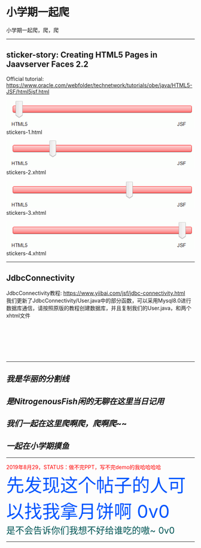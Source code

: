 # 小学期一起爬
 小学期一起爬，爬，爬

----

## sticker-story: Creating HTML5 Pages in Jaavserver Faces 2.2 
Official tutorial: https://www.oracle.com/webfolder/technetwork/tutorials/obe/java/HTML5-JSF/html5jsf.html

![Image text](./READMEImg/slider-1.gif)
stickers-1.html

![Image text](./READMEImg/slider-2.gif)
stickers-2.xhtml

![Image text](./READMEImg/slider-3.gif)
stickers-3.xhtml

![Image text](./READMEImg/slider-4.gif)
stickers-4.xhtml

----

## JdbcConnectivity
JdbcConnectivity教程: https://www.yiibai.com/jsf/jdbc-connectivity.html
<br>
我们更新了JdbcConnectivity/User.java中的部分函数，可以采用Mysql8.0进行数据库通信，请按照原版的教程创建数据库，并且复制我们的User.java，和两个xhtml文件

<br>
<br>
<br>
<br>
<br>





















----
## *我是华丽的分割线*
## *是NitrogenousFish闲的无聊在这里当日记用*
## *我们一起在这里爬啊爬，爬啊爬*~~
## *一起在小学期摸鱼*
----
<font color=#ff0000> 2019年8月29，STATUS：做不完PPT，写不完demo的我哈哈哈哈<font>
<br>
<font color=#0055ff size=10>先发现这个帖子的人可以找我拿月饼啊 0v0</font>
<br>
<font color=#005555 size=5>是不会告诉你们我想不好给谁吃的嗷~ 0v0</font>

------